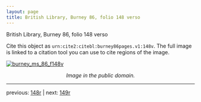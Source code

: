 ```yaml
---
layout: page
title: British Library, Burney 86, folio 148 verso
---
```


British Library, Burney 86, folio 148 verso

Cite this object as `urn:cite2:citebl:burney86pages.v1:148v`.  The full image is linked to a citation tool you can use to cite regions of the image.

[![burney_ms_86_f148v](http://www.homermultitext.org/iipsrv?IIIF=/project/homer/pyramidal/deepzoom/citebl/burney86imgs/v1/burney_ms_86_f148v.tif/full/800,/0/default.jpg)](http://www.homermultitext.org/ict2/?urn=urn:cite2:citebl:burney86imgs.v1:burney_ms_86_f148v) 

<p style="text-align: center; font-style: italic;">Image in the public domain.</p>

---

previous: [148r](../148r/) | next: [149r](../149r/)